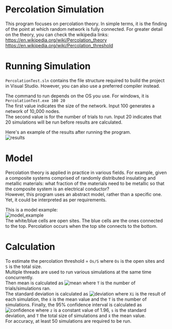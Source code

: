 # Percolation Simulation
This program focuses on percolation theory. In simple terms, it is the finding of the point at which random network is fully connected. For greater detail on the theory, you can check the wikipedia links:   
https://en.wikipedia.org/wiki/Percolation_theory   
https://en.wikipedia.org/wiki/Percolation_threshold

# Running Simulation
`PercolationTest.sln` contains the file structure required to build the project in Visual Studio.
However, you can also use a preferred compiler instead.    

The command to run depends on the OS you use. For windows, it is `PercolationTest.exe 100 20`      
The first value indicates the size of the network. Input 100 generates a network of 10_000 nodes.     
The second value is for the number of trials to run. Input 20 indicates that 20 simulations will be run before results are calculated.

Here's an example of the results after running the program.     
![results](https://user-images.githubusercontent.com/80176765/162077623-489326d4-eca6-439a-b856-43e500425306.png)


# Model
Percolation theory is applied in practice in various fields. For example, given a composite systems comprised of randomly distributed insulating and metallic materials: what fraction of the materials need to be metallic so that the composite system is an electrical conductor?     
However, this program uses an abstract model, rather than a specific one. Yet, it could be interpreted as per requirements. 

This is a model example:           
![model_example](https://user-images.githubusercontent.com/80176765/162069098-bc008034-6593-42b2-ab51-980faa4dc1a2.png)    
The white/blue cells are open sites. The blue cells are the ones connected to the top. Percolation occurs when the top site connects to the bottom. 


# Calculation

To estimate the percolation threshold = `Os/S` where `Os` is the open sites and `S` is the total size.    
Multiple threads are used to run various simulations at the same time concurrently.   
Then mean is calculated as ![mean](https://user-images.githubusercontent.com/80176765/162213652-dadbcf96-894e-4012-a669-edea10bdf92c.png) where `T` is the number of trials/simulations ran.     
The standard deviation is calculated as ![deviation](https://user-images.githubusercontent.com/80176765/162216912-f8709dbd-3795-41ad-a3b9-5a07a057be0c.jpg) where `Xi` is the result of each simulation, the `x̄` is the mean value and the `T` is the number of simulations. 
Finally, the 95% confidence interval is calculated as ![confidence](https://user-images.githubusercontent.com/80176765/162218021-2c002ba0-c6c3-4960-9bd2-6bd1a3007c0f.jpg) where `z` is a constant value of 1.96, `s` is the standard deviation, and `T` the total size of simulations and `x̄` the mean value.      
For accuracy, at least 50 simulations are required to be run. 

